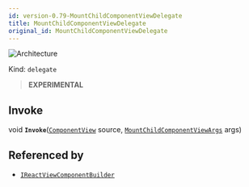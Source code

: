 ```yaml
---
id: version-0.79-MountChildComponentViewDelegate
title: MountChildComponentViewDelegate
original_id: MountChildComponentViewDelegate
---
```


![Architecture](https://img.shields.io/badge/architecture-new_only-blue)

Kind: `delegate`

> **EXPERIMENTAL**

## Invoke
void **`Invoke`**([`ComponentView`](ComponentView) source, [`MountChildComponentViewArgs`](MountChildComponentViewArgs) args)

## Referenced by
- [`IReactViewComponentBuilder`](IReactViewComponentBuilder)

